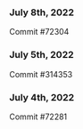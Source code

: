 ### July 8th, 2022

Commit #72304

### July 5th, 2022

Commit #314353


### July 4th, 2022

Commit #72281
